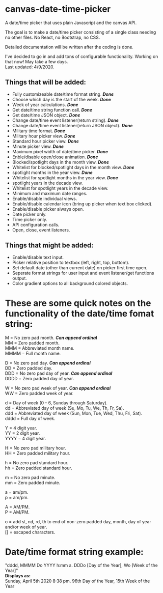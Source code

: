 # canvas-date-time-picker
A date/time picker that uses plain Javascript and the canvas API.

The goal is to make a date/time picker consisting of a single class needing no other files.
No React, no Bootstrap, no CSS.

Detailed documentation will be written after the coding is done.

I've decided to go in and add tons of configurable functionality. Working on that now! May take a few days.  
Last updated: 4/9/2020.

## __Things that will be added:__
- Fully customizeable date/time format string. ***Done***
- Choose which day is the start of the week. ***Done***
- Week of year calculations. ***Done***
- Get date/time string function call. ***Done***
- Get date/time JSON object. ***Done***
- Change date/time event listener(return string). ***Done***
- Change date/time event listener(return JSON object). ***Done***
- Military time format. ***Done***
- Military hour picker view. ***Done***
- Standard hour picker view. ***Done***
- Minute picker view. ***Done***
- Maximum pixel width of date/time picker. ***Done***
- Enble/disable open/close animation. ***Done***
- Blocked/spotlight days in the month view. ***Done***
- Whitelist for blocked/spotlight days in the month view. ***Done***
- spotlight months in the year view. ***Done***
- Whitelist for spotlight months in the year view. ***Done***
- spotlight years in the decade view.
- Whitelist for spotlight years in the decade view.
- Minimum and maximum date ranges.
- Enable/disable individual views.
- Enable/disable calendar icon (bring up picker when text box clicked).
- Enable/disable picker always open.
- Date picker only.
- Time picker only.
- API configuration calls.
- Open, close, event listeners.

## __Things that might be added:__
- Enable/disable text input.
- Picker relative position to textbox (left, right, top, bottom).
- Set default date (other than current date) on picker first time open.
- Seperate format strings for user input and event listener/get functions output.
- Color gradient options to all background colored objects.

# __These are some quick notes on the functionality of the date/time fomat string:__  
M    = No zero pad month.       ***Can append ordinal***  
MM   = Zero padded month.  
MMM  = Abbreviated month name.  
MMMM = Full month name.  

D    = No zero pad day.         ***Can append ordinal***  
DD   = Zero padded day.  
DDD  = No zero pad day of year. ***Can append ordinal***  
DDDD = Zero padded day of year.  

W    = No zero pad week of year. ***Can append ordinal***  
WW   = Zero padded week of year.  

d    = Day of week (0 - 6, Sunday through Saturday).  
dd   = Abbreviated day of week (Su, Mo, Tu, We, Th, Fr, Sa).  
ddd  = Abbreviated day of week (Sun, Mon, Tue, Wed, Thu, Fri, Sat).  
dddd = Full day of week.  

Y    = 4 digit year.  
YY   = 2 digit year.  
YYYY = 4 digit year.  

H    = No zero pad military hour.  
HH   = Zero padded military hour.  

h    = No zero pad standard hour.  
hh   = Zero padded standard hour.  

m    = No zero pad minute.  
mm   = Zero padded minute.   

a    = am/pm.  
p    = am/pm.  

A    = AM/PM.  
P    = AM/PM.  

o    = add st, nd, rd, th to end of non-zero padded day, month, day of year and/or week of year.  
[]   = escaped characters.

# __Date/time format string example:__  
"dddd, MMMM Do YYYY h:mm a. DDDo [Day of the Year], Wo [Week of the Year]"  
__Displays as:__  
Sunday, April 5th 2020 8:38 pm. 96th Day of the Year, 15th Week of the Year